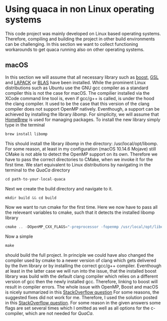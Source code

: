 # Using quaca in non Linux operating systems

This code project was mainly developed on Linux based operating systems.
Therefore, compiling and building the project in other build environments can be challenging.
In this section we want to collect functioning workarounds to get quaca
running also on other operating systems.

## macOS

In this section we will assume that all necessary library such as [boost](boost.org),
[GSL](gnu.org/software/gsl) and [LAPACK](netlib.org/lapack/) or [BLAS](netlib.org/blas/) have been installed.
While the prominent Linux distributions such as Ubuntu use the GNU gcc compiler as a standard compiler
this is not the case for macOS. The compilier installed via the XCode command line tool is,
even if gcc/g++ is called, is under the hood the clang compiler. It used to be the case
that this version of the clang compiler does not support OpenMP natively. Eventhough,
a support can be achieved by installing the library *libomp*.
For simplicity, we will assume that [HomeBrew](brew.sh/index_de.html) is used for managing packages.
To install the new library simply type in the terminal
```asm
brew install libomp
```
This should install the library *libomp* in the directory: /usr/local/opt/libomp.
For some reason, at least in my configuration (macOS 10.14.6 Mojave) still CMake
is not able to detect the OpenMP support on its own. Therefore we have to pass
the correct directories to CMake, when we invoke it for the first time.
We start equivalent to Linux distributions by navigating in the terminal to the
*QuaCa* directory
```asm
cd path-to-your-local-quaca
```
Next we create the build directory and navigate to it.
```asm
mkdir build && cd build
```
Now we want to run cmake for the first time. Here we now have to pass all the releveant
variables to cmake, such that it detects the installed libomp library
```asm
cmake .. -DOpenMP_CXX_FLAGS="-preprocessor -fopenmp /usr/local/opt/libomp/lib/libomp.dylib -I/usr/local/opt/libomp/include -DOpenMP_CXX_LIB_NAMES="libomp"
```
Now a simple
```asm
make
```
should build the full project.
In principle we could have also changed the compiler used by cmake to a newer version of
clang which gets delivered by the llvm library or by installing the correct gcc/g++
compiler. Eventhough at least in the latter case we will run into the issue, that the installed
boost library was build with the default clang compiler which relies on a different
version of gcc then the newly installed gcc. Therefore, linking to boost will result
in compiler errors. 
The whole issue with OpenMP, Boost and macOS is nicely summarized in this [StackOverflow question](https://stackoverflow.com/questions/47081991/is-c-compilable-with-openmp-and-boost-on-macos/47225639#47225639)
For some reasons, the suggested fixes did not work for me. Therefore, I used the solution 
posted in this [StackOverflow question](https://stackoverflow.com/questions/60126203/how-do-i-get-cmake-to-find-openmp-c-openmp-cxx-etc).
For some reason in the given answers some flags are set several times which I omitted as well
as all options for the c-compiler, which are not needed for *QuaCa*.
